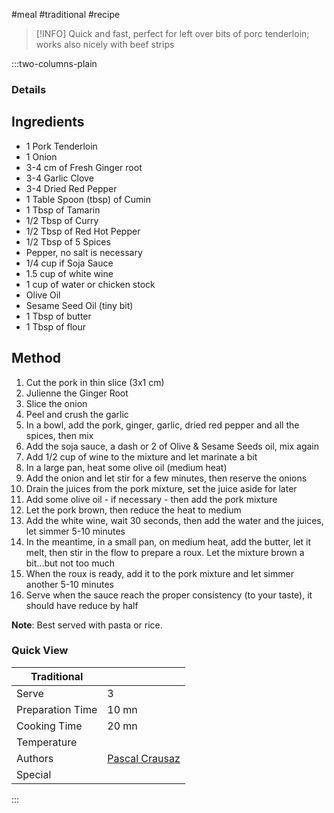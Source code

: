 #meal #traditional #recipe

> [!INFO]
> Quick and fast, perfect for left over bits of porc tenderloin; works also nicely with beef strips

:::two-columns-plain

### Details
## Ingredients

- 1 Pork Tenderloin
- 1 Onion
- 3-4 cm of Fresh Ginger root
- 3-4 Garlic Clove
- 3-4 Dried Red Pepper
- 1 Table Spoon (tbsp) of Cumin
- 1 Tbsp of Tamarin
- 1/2 Tbsp of Curry
- 1/2 Tbsp of Red Hot Pepper
- 1/2 Tbsp of 5 Spices
- Pepper, no salt is necessary
- 1/4 cup if Soja Sauce
- 1.5 cup of white wine
- 1 cup of water or chicken stock
- Olive Oil
- Sesame Seed Oil (tiny bit)
- 1 Tbsp of butter
- 1 Tbsp of flour


## Method

1. Cut the pork in thin slice (3x1 cm)
2. Julienne the Ginger Root
3. Slice the onion
4. Peel and crush the garlic
5. In a bowl, add the pork, ginger, garlic, dried red pepper and all the spices, then mix
6. Add the soja sauce, a dash or 2 of Olive & Sesame Seeds oil, mix again
7. Add 1/2 cup of wine to the mixture and let marinate a bit
8. In a large pan, heat some olive oil (medium heat)
9. Add the onion and let stir for a few minutes, then reserve the onions
10. Drain the juices from the pork mixture, set the juice aside for later
11. Add some olive oil - if necessary - then add the pork mixture
12. Let the pork brown, then reduce the heat to medium
13. Add the white wine, wait 30 seconds, then add the water and the juices, let simmer 5-10 minutes
14. In the meantime, in a small pan, on medium heat, add the butter, let it melt, then stir in the flow to prepare a roux. Let the mixture brown a bit...but not too much
15. When the roux is ready, add it to the pork mixture and let simmer another 5-10 minutes
16. Serve when the sauce reach the proper consistency (to your taste), it should have reduce by half

**Note**: Best served with pasta or rice.



### Quick View
| Traditional      |                                                |
| ---------------- | ---------------------------------------------- |
| Serve            | 3                                              |
| Preparation Time | 10 mn                                          |
| Cooking Time     | 20 mn                                          |
| Temperature      |                                                |
| Authors          | [Pascal Crausaz](mailto:pascal@askpascal.com)  |
| Special          |                                                |

:::

